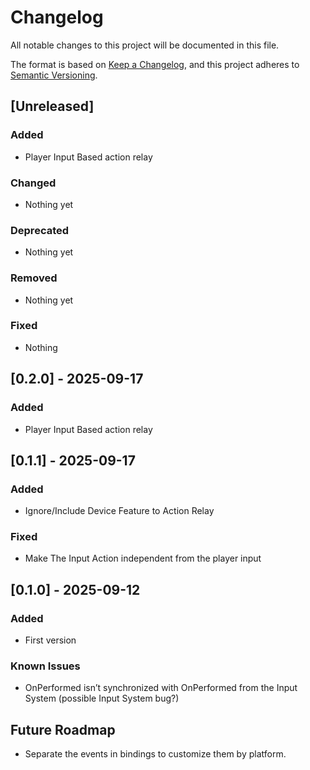 # Changelog

All notable changes to this project will be documented in this file.

The format is based on [Keep a Changelog](https://keepachangelog.com/en/1.0.0/),
and this project adheres to [Semantic Versioning](https://semver.org/spec/v2.0.0.html).

## [Unreleased]

### Added
- Player Input Based action relay

### Changed
- Nothing yet

### Deprecated
- Nothing yet

### Removed
- Nothing yet

### Fixed
- Nothing

## [0.2.0] - 2025-09-17

### Added
- Player Input Based action relay

## [0.1.1] - 2025-09-17

### Added
- Ignore/Include Device Feature to Action Relay

### Fixed
- Make The Input Action independent from the player input

## [0.1.0] - 2025-09-12

### Added
- First version

### Known Issues

- OnPerformed isn’t synchronized with OnPerformed from the Input System (possible Input System bug?)

## Future Roadmap

- Separate the events in bindings to customize them by platform.